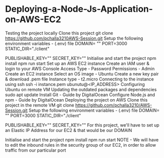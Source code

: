 # Deploying-a-Node-Js-Application-on-AWS-EC2

Testing the project locally
Clone this project
git clone https://github.com/pchalla3210AWS-Session.git
Setup the following environment variables - (.env) file
DOMAIN= ""
PORT=3000
STATIC_DIR="./client"

PUBLISHABLE_KEY=""
SECRET_KEY=""
Initialise and start the project
npm install
npm run start
Set up an AWS EC2 instance
Create an IAM user & login to your AWS Console
Access Type - Password
Permissions - Admin
Create an EC2 instance
Select an OS image - Ubuntu
Create a new key pair & download .pem file
Instance type - t2.micro
Connecting to the instance using ssh
ssh -i instance.pem ubunutu@<IP_ADDRESS>
Configuring Ubuntu on remote VM
Updating the outdated packages and dependencies
sudo apt update
Install Git - Guide by DigitalOcean
Configure Node.js and npm - Guide by DigitalOcean
Deploying the project on AWS
Clone this project in the remote VM
git clone https://github.com/pchalla3210/AWS-Session.git
Setup the following environment variables - (.env) file
DOMAIN= ""
PORT=3000
STATIC_DIR="./client"

PUBLISHABLE_KEY=""
SECRET_KEY=""
For this project, we'll have to set up an Elastic IP Address for our EC2 & that would be our DOMAIN

Initialise and start the project
npm install
npm run start
NOTE - We will have to edit the inbound rules in the security group of our EC2, in order to allow traffic from our particular port
